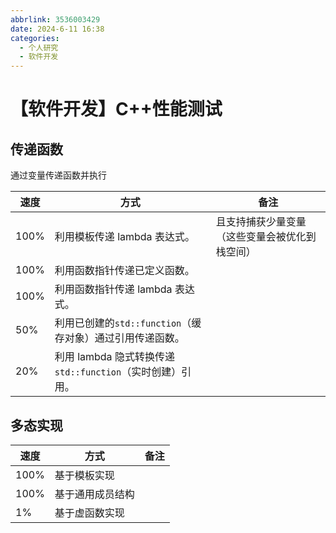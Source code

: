 ```yaml
---
abbrlink: 3536003429
date: 2024-6-11 16:38
categories:
  - 个人研究
  - 软件开发
---
```


# 【软件开发】C++性能测试

## 传递函数

通过变量传递函数并执行

| 速度 | 方式                                                      | 备注         |
| ---- | --------------------------------------------------------- | ------------ |
| 100% | 利用模板传递 lambda 表达式。                              | 且支持捕获少量变量（这些变量会被优化到栈空间） |
| 100% | 利用函数指针传递已定义函数。                              |
| 100% | 利用函数指针传递 lambda 表达式。                          |
| 50%  | 利用已创建的`std::function`（缓存对象）通过引用传递函数。 |
| 20%  | 利用 lambda 隐式转换传递`std::function`（实时创建）引用。 |

## 多态实现

| 速度 | 方式             | 备注 |
| ---- | ---------------- | ---- |
| 100% | 基于模板实现     |
| 100% | 基于通用成员结构 |
| 1%   | 基于虚函数实现   |
